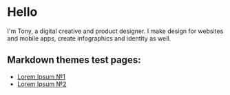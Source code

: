 # Hello
I'm Tony, a digital creative and product designer. I make design for websites and mobile apps, create infographics and identity as well.


## Markdown themes test pages:
- [Lorem Ipsum №1](test1.html)
- [Lorem Ipsum №2](test2.html)